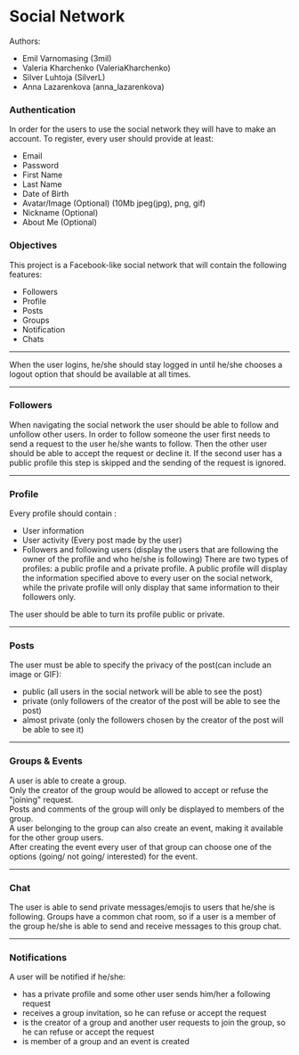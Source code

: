 # Social Network

Authors:<br>
 - Emil Varnomasing (3mil)<br>
 - Valeria Kharchenko (ValeriaKharchenko)<br>
 - Silver Luhtoja (SilverL)<br>
 - Anna Lazarenkova (anna_lazarenkova)

### Authentication
In order for the users to use the social network they will have to make an account. To register, every user should provide at least:
* Email
* Password
* First Name
* Last Name
* Date of Birth
* Avatar/Image (Optional) (10Mb jpeg(jpg), png, gif)
* Nickname (Optional)
* About Me (Optional)

### Objectives
This project is a Facebook-like social network that will contain the following features:
* Followers
* Profile
* Posts
* Groups
* Notification
* Chats
- - - -

When the user logins, he/she should stay logged in until he/she chooses a logout option that should be available at all times. 
- - - -

### Followers
When navigating the social network the user should be able to follow and unfollow other users. 
In order to follow someone the user first needs to send a request to the user he/she wants to follow. Then the other user should be able to accept the request or decline it. If the second user has a public profile this step is skipped and the sending of the request is ignored.
- - - -

### Profile
Every profile should contain :
* User information
* User activity (Every post made by the user)
* Followers and following users (display the users that are following the owner of the profile and who he/she is following)
There are two types of profiles: a public profile and a private profile. A public profile will display the information specified above to every user on the social network, while the private profile will only display that same information to their followers only.

The user should be able to turn its profile public or private.
- - - -

### Posts
The user must be able to specify the privacy of the post(can include an image or GIF):
* public (all users in the social network will be able to see the post)
* private (only followers of the creator of the post will be able to see the post)
* almost private (only the followers chosen by the creator of the post will be able to see it)
- - - -

### Groups & Events
A user is able to create a group.<br>
Only the creator of the group would be allowed to accept or refuse the "joining" request.<br>
Posts and comments of the group will only be displayed to members of the group.<br>
A user belonging to the group can also create an event, making it available for the other group users.<br>
After creating the event every user of that group can choose one of the options (going/ not going/ interested) for the event.
- - - -

### Chat
The user is able to send private messages/emojis to users that he/she is following.
Groups have a common chat room, so if a user is a member of the group he/she is able to send and receive messages to this group chat.
- - - -

### Notifications
A user will be notified if he/she:

* has a private profile and some other user sends him/her a following request
* receives a group invitation, so he can refuse or accept the request
* is the creator of a group and another user requests to join the group, so he can refuse or accept the request
* is member of a group and an event is created
